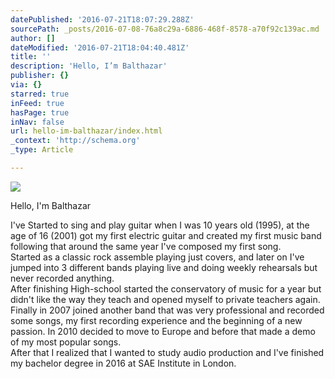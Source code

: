 ```yaml
---
datePublished: '2016-07-21T18:07:29.288Z'
sourcePath: _posts/2016-07-08-76a8c29a-6886-468f-8578-a70f92c139ac.md
author: []
dateModified: '2016-07-21T18:04:40.481Z'
title: ''
description: 'Hello, I’m Balthazar'
publisher: {}
via: {}
starred: true
inFeed: true
hasPage: true
inNav: false
url: hello-im-balthazar/index.html
_context: 'http://schema.org'
_type: Article

---
```

![](https://the-grid-user-content.s3-us-west-2.amazonaws.com/d097d962-7246-4f54-ab5a-387bc794def7.jpg)

Hello, I'm Balthazar

I've Started to sing and play guitar when I was 10 years old (1995), at the age of 16 (2001) got my first electric guitar and created my first music band following that around the same year I've composed my first song.   
Started as a classic rock assemble playing just covers, and later on I've jumped into 3 different bands playing live and doing weekly rehearsals but never recorded anything.   
After finishing High-school started the conservatory of music for a year but didn't like the way they teach and opened myself to private teachers again.   
Finally in 2007 joined another band that was very professional and recorded some songs, my first recording experience and the beginning of a new passion. In 2010 decided to move to Europe and before that made a demo of my most popular songs.   
After that I realized that I wanted to study audio production and I've finished my bachelor degree in 2016 at SAE Institute in London.